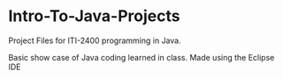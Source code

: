 # Intro-To-Java-Projects
Project Files for ITI-2400 programming in Java.

Basic show case of Java coding learned in class. 
Made using the Eclipse IDE
